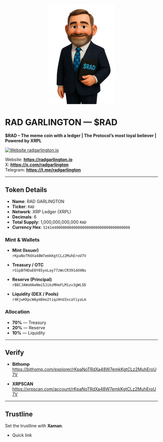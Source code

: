 <p align="center">
  <img src="https://github.com/radgarlington/radgarlington.io/blob/main/assets/rad_garlington.png?raw=true" alt="$RAD Logo" width="220">
</p>

# RAD GARLINGTON — $RAD

**$RAD – The meme coin with a ledger | The Protocol’s most loyal believer | Powered by XRPL**

[![Website radgarlington.io](https://img.shields.io/website?url=https%3A%2F%2Fradgarlington.io&label=radgarlington.io&color=0A74D0&style=for-the-badge)](https://radgarlington.io)

Website: **https://radgarlington.io**  
X: **https://x.com/radgarlington**  
Telegram: **https://t.me/radgarlington**

---

## Token Details

- **Name**: RAD GARLINGTON  
- **Ticker**: `RAD`  
- **Network**: XRP Ledger (XRPL)  
- **Decimals**: 6  
- **Total Supply**: 1,000,000,000,000 `RAD`  
- **Currency Hex**: `5241440000000000000000000000000000000000`

### Mint & Wallets

- **Mint (Issuer)**  
  `rKpaNoTRdXa48W7emkKgtCLz2MuhEroU7V`

- **Treasury / OTC**  
  `rG1pBfHDaE6Y65yoLay77zWcCR391dd4Nu`

- **Reserve (Principal)**  
  `rB8CJAWoHAeNmi5JibzMHeFLM1zv3gWL5D`

- **Liquidity (DEX / Pools)**  
  `r4KjwHXpcWAym8mo2tiqzHnU3xcaYiyaLm`

### Allocation

- **70%** — Treasury  
- **20%** — Reserve  
- **10%** — Liquidity

---

## Verify

- **Bithomp**  
  https://bithomp.com/explorer/rKpaNoTRdXa48W7emkKgtCLz2MuhEroU7V

- **XRPSCAN**  
  https://xrpscan.com/account/rKpaNoTRdXa48W7emkKgtCLz2MuhEroU7V

---

## Trustline

Set the trustline with **Xaman**.

- Quick link
